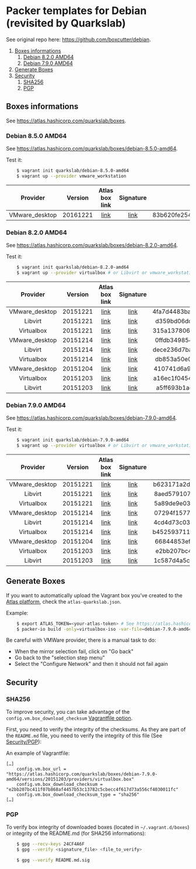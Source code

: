 # Packer templates for Debian (revisited by Quarkslab)

See original repo here: https://github.com/boxcutter/debian.


1. [Boxes informations](#boxes-informations)
    1. [Debian 8.2.0 AMD64](debian-8.2.0-amd64)
    2. [Debian 7.9.0 AMD64](debian-7.9.0-amd64)
2. [Generate Boxes](#generate-boxes)
3. [Security](#security)
    1. [SHA256](#sha256)
    2. [PGP](#pgp)


## Boxes informations

See https://atlas.hashicorp.com/quarkslab/boxes.


### Debian 8.5.0 AMD64

See https://atlas.hashicorp.com/quarkslab/boxes/debian-8.5.0-amd64.

Test it:
```bash
    $ vagrant init quarkslab/debian-8.5.0-amd64
    $ vagrant up --provider vmware_workstation
```

| Provider       | Version  | Atlas box link        | Signature                 | SHA256                                                           |
| :------:       | :-----:  | :------------:        | :-------:                 | :----:                                                           |
| VMware_desktop | 20161221 | [link][8.5.0-amd64_1] | [link][8.5.0-amd64_1.sig] | 83b620fe254ed2bad9dedb007ada4644dadd94478421d82d63fa4181ca21bd08 |

[8.5.0-amd64_1]: https://atlas.hashicorp.com/quarkslab/boxes/debian-8.5.0-amd64/versions/20160622/providers/vmware_desktop.box
[8.5.0-amd64_1.sig]: signatures/vmware/debian-8.5.0-amd64-nocm-20160622.box.sig


### Debian 8.2.0 AMD64

See https://atlas.hashicorp.com/quarkslab/boxes/debian-8.2.0-amd64.

Test it:
```bash
    $ vagrant init quarkslab/debian-8.2.0-amd64
    $ vagrant up --provider virtualbox # or Libvirt or vmware_workstation
```

| Provider       | Version  | Atlas box link        | Signature                 | SHA256                                                           |
| :------:       | :-----:  | :------------:        | :-------:                 | :----:                                                           |
| VMware_desktop | 20151221 | [link][8.2.0-amd64_9] | [link][8.2.0-amd64_9.sig] | 4fa7d4483ba9d0e8701537a6e66cba28de1450510f5d62cb78655f3a477302d7 |
| Libvirt        | 20151221 | [link][8.2.0-amd64_8] | [link][8.2.0-amd64_8.sig] | d359bd06dcadb5eb439f6fab10b48cc7039d213d3fef8e1a17182e633fb2dace |
| Virtualbox     | 20151221 | [link][8.2.0-amd64_7] | [link][8.2.0-amd64_7.sig] | 315a13780656cfd9d26823c0b023f02e7eccf449e7861202e0bc197d09b7aa03 |
| VMware_desktop | 20151214 | [link][8.2.0-amd64_6] | [link][8.2.0-amd64_6.sig] | 0ffdb3498547ec1cb1406fe4d5cf79c68b98c077f764b94087a10dd162ef3d8b |
| Libvirt        | 20151214 | [link][8.2.0-amd64_5] | [link][8.2.0-amd64_5.sig] | dece236d7ba8d3508d662ea38bd4ddf7832a9b41763550452db0c05fe66ef185 |
| Virtualbox     | 20151214 | [link][8.2.0-amd64_4] | [link][8.2.0-amd64_4.sig] | db853a50e0f698a8ba050c4a8d1d5344bc2f7c4c4e04f4341e625cea14fe9ef1 |
| VMware_desktop | 20151204 | [link][8.2.0-amd64_3] | [link][8.2.0-amd64_3.sig] | 410741d6a9a267b8e68a7b5f99e80bc07d427400640dbf47f8aa7efb72b1c3a6 |
| Virtualbox     | 20151203 | [link][8.2.0-amd64_2] | [link][8.2.0-amd64_2.sig] | a16ec1f0454d60a1fd708a6b88498062a4dad223db30aa5df79a6e16e537a081 |
| Libvirt        | 20151203 | [link][8.2.0-amd64_1] | [link][8.2.0-amd64_1.sig] | a5ff693b1ae44a0837e4b171af51947c484fab889ab918e8b7a2f52f3a5a6daa |

[8.2.0-amd64_9]: https://atlas.hashicorp.com/quarkslab/boxes/debian-8.2.0-amd64/versions/20151221/providers/vmware_desktop.box
[8.2.0-amd64_9.sig]: signatures/vmware/debian-8.2.0-amd64-nocm-20151221.box.sig
[8.2.0-amd64_8]: https://atlas.hashicorp.com/quarkslab/boxes/debian-8.2.0-amd64/versions/20151221/providers/libvirt.box
[8.2.0-amd64_8.sig]: signatures/libvirt/debian-8.2.0-amd64-nocm-20151221.box.sig
[8.2.0-amd64_7]: https://atlas.hashicorp.com/quarkslab/boxes/debian-8.2.0-amd64/versions/20151221/providers/virtualbox.box
[8.2.0-amd64_7.sig]: signatures/virtualbox/debian-8.2.0-amd64-nocm-20151221.box.sig
[8.2.0-amd64_6]: https://atlas.hashicorp.com/quarkslab/boxes/debian-8.2.0-amd64/versions/20151214/providers/vmware_desktop.box
[8.2.0-amd64_6.sig]: signatures/vmware/debian-8.2.0-amd64-nocm-20151214.box.sig
[8.2.0-amd64_5]: https://atlas.hashicorp.com/quarkslab/boxes/debian-8.2.0-amd64/versions/20151214/providers/libvirt.box
[8.2.0-amd64_5.sig]: signatures/libvirt/debian-8.2.0-amd64-nocm-20151214.box.sig
[8.2.0-amd64_4]: https://atlas.hashicorp.com/quarkslab/boxes/debian-8.2.0-amd64/versions/20151214/providers/virtualbox.box
[8.2.0-amd64_4.sig]: signatures/virtualbox/debian-8.2.0-amd64-nocm-20151214.box.sig
[8.2.0-amd64_3]: https://atlas.hashicorp.com/quarkslab/boxes/debian-8.2.0-amd64/versions/20151204/providers/vmware_desktop.box
[8.2.0-amd64_3.sig]: signatures/vmware/debian-8.2.0-amd64-nocm-20151204.box.sig
[8.2.0-amd64_2]: https://atlas.hashicorp.com/quarkslab/boxes/debian-8.2.0-amd64/versions/20151203/providers/virtualbox.box
[8.2.0-amd64_2.sig]: signatures/virtualbox/debian-8.2.0-amd64-nocm-20151203.box.sig
[8.2.0-amd64_1]: https://atlas.hashicorp.com/quarkslab/boxes/debian-8.2.0-amd64/versions/20151203/providers/libvirt.box
[8.2.0-amd64_1.sig]: signatures/libvirt/debian-8.2.0-amd64-nocm-20151203.box.sig


### Debian 7.9.0 AMD64

See https://atlas.hashicorp.com/quarkslab/boxes/debian-7.9.0-amd64.

Test it:
```bash
    $ vagrant init quarkslab/debian-7.9.0-amd64
    $ vagrant up --provider virtualbox # or Libvirt or vmware_workstation
```

| Provider       | Version  | Atlas box link        | Signature                 | SHA256                                                           |
| :------:       | :-----:  | :------------:        | :-------:                 | :----:                                                           |
| VMware_desktop | 20151221 | [link][7.9.0-amd64_9] | [link][7.9.0-amd64_9.sig] | b623171a2d8615066491d5c35550a8b9ed5a3f0e1e129283a10bdb16f2792f6d |
| Libvirt        | 20151221 | [link][7.9.0-amd64_8] | [link][7.9.0-amd64_8.sig] | 8aed579107abe7567d8ac37d7b74f7a69648eb8e9fd0a953e8da49bdb924e3ad |
| Virtualbox     | 20151221 | [link][7.9.0-amd64_7] | [link][7.9.0-amd64_7.sig] | 5a89de9e03618a9b53501a1532cc9e8407bfcdb9c1bd401cb5c3e9006ca0cf16 |
| VMware_desktop | 20151214 | [link][7.9.0-amd64_6] | [link][7.9.0-amd64_6.sig] | 07294f1577e7bf916d17ee0856e6b0c14549d0335fcb9c654bb6b7569fe371a0 |
| Libvirt        | 20151214 | [link][7.9.0-amd64_5] | [link][7.9.0-amd64_5.sig] | 4cd4d73c031f48229a07e02f196d87163015c547d069a80623861a510e3ecfcc |
| Virtualbox     | 20151214 | [link][7.9.0-amd64_4] | [link][7.9.0-amd64_4.sig] | b4525937119867d8cd17b37b08a07b3fae52d1469af5983bba11d3d5513e813d |
| VMware_desktop | 20151204 | [link][7.9.0-amd64_3] | [link][7.9.0-amd64_3.sig] | 66844853efccbf1c2c1359d432d765d416a3734b19650dfec7f69ecbd402b49a |
| Virtualbox     | 20151203 | [link][7.9.0-amd64_2] | [link][7.9.0-amd64_2.sig] | e2bb207bc411f07b868af4457b53c13782c5cbecc4f617d73a556cf4030011fc |
| Libvirt        | 20151203 | [link][7.9.0-amd64_1] | [link][7.9.0-amd64_1.sig] | 1c587d4a5c89831ce4da5049dde364e29d258e4940b5fdd7eeb769eba0f2e959 |

[7.9.0-amd64_9]: https://atlas.hashicorp.com/quarkslab/boxes/debian-7.9.0-amd64/versions/20151221/providers/vmware_desktop.box
[7.9.0-amd64_9.sig]: signatures/vmware/debian-7.9.0-amd64-nocm-20151221.box.sig
[7.9.0-amd64_8]: https://atlas.hashicorp.com/quarkslab/boxes/debian-7.9.0-amd64/versions/20151221/providers/libvirt.box
[7.9.0-amd64_8.sig]: signatures/libvirt/debian-7.9.0-amd64-nocm-20151221.box.sig
[7.9.0-amd64_7]: https://atlas.hashicorp.com/quarkslab/boxes/debian-7.9.0-amd64/versions/20151221/providers/virtualbox.box
[7.9.0-amd64_7.sig]: signatures/virtualbox/debian-7.9.0-amd64-nocm-20151221.box.sig
[7.9.0-amd64_6]: https://atlas.hashicorp.com/quarkslab/boxes/debian-7.9.0-amd64/versions/20151214/providers/vmware_desktop.box
[7.9.0-amd64_6.sig]: signatures/vmware/debian-7.9.0-amd64-nocm-20151214.box.sig
[7.9.0-amd64_5]: https://atlas.hashicorp.com/quarkslab/boxes/debian-7.9.0-amd64/versions/20151214/providers/libvirt.box
[7.9.0-amd64_5.sig]: signatures/libvirt/debian-7.9.0-amd64-nocm-20151214.box.sig
[7.9.0-amd64_4]: https://atlas.hashicorp.com/quarkslab/boxes/debian-7.9.0-amd64/versions/20151214/providers/virtualbox.box
[7.9.0-amd64_4.sig]: signatures/virtualbox/debian-7.9.0-amd64-nocm-20151214.box.sig
[7.9.0-amd64_3]: https://atlas.hashicorp.com/quarkslab/boxes/debian-7.9.0-amd64/versions/20151204/providers/vmware_desktop.box
[7.9.0-amd64_3.sig]: signatures/vmware/debian-7.9.0-amd64-nocm-20151204.box.sig
[7.9.0-amd64_2]: https://atlas.hashicorp.com/quarkslab/boxes/debian-7.9.0-amd64/versions/20151203/providers/virtualbox.box
[7.9.0-amd64_2.sig]: signatures/virtualbox/debian-7.9.0-amd64-nocm-20151203.box.sig
[7.9.0-amd64_1]: https://atlas.hashicorp.com/quarkslab/boxes/debian-7.9.0-amd64/versions/20151203/providers/libvirt.box
[7.9.0-amd64_1.sig]: signatures/libvirt/debian-7.9.0-amd64-nocm-20151203.box.sig


## Generate Boxes

If you want to automatically upload the Vagrant box you’ve created to the [Atlas
platform](https://atlas.hashicorp.com), check the `atlas-quarkslab.json`.

Example:
```bash
    $ export ATLAS_TOKEN=<your-atlas-token> # See https://atlas.hashicorp.com/help/user-accounts/authentication
    $ packer-io build -only=virtualbox-iso -var-file=debian-7.9.0-amd64.json atlas-quarkslab.json
```

Be careful with VMWare provider, there is a manual task to do:
- When the mirror selection fail, click on "Go back"
- Go back to the "selection step menu"
- Select the "Configure Network" and then it should not fail again


## Security

### SHA256

To improve security, you can take advantage of the
``config.vm.box_download_checksum`` [Vagrantfile
option](https://docs.vagrantup.com/v2/vagrantfile/machine_settings.html).

First, you need to verify the integrity of the checksums. As they are part of
the `README.md` file, you need to verify the integrity of this file (See [Security/PGP](#pgp)):

An example of Vagrantfile:
```
[…]
    config.vm.box_url = "https://atlas.hashicorp.com/quarkslab/boxes/debian-7.9.0-amd64/versions/20151203/providers/virtualbox.box"
    config.vm.box_download_checksum = "e2bb207bc411f07b868af4457b53c13782c5cbecc4f617d73a556cf4030011fc"
    config.vm.box_download_checksum_type = "sha256"
[…]
```


### PGP

To verify box integrity of downloaded boxes (located in `~/.vagrant.d/boxes`)
or integrity of the README.md (for SHA256 informations):
```bash
    $ gpg --recv-keys 24CF4A6F
    $ gpg --verify <signature_file> <file_to_verify>

    $ gpg --verify README.md.sig
```

